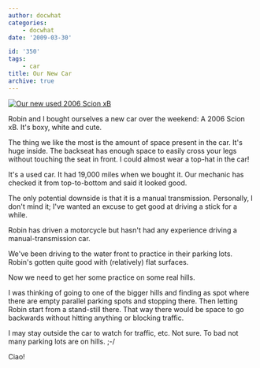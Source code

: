```yaml
---
author: docwhat
categories:
    - docwhat
date: '2009-03-30'

id: '350'
tags:
    - car
title: Our New Car
archive: true
---
```


[![Our new used 2006 Scion
xB](https://farm4.static.flickr.com/3462/3398968942_fec485a118_m.jpg)](https://www.flickr.com/photos/docwhat/3398968942/ 'Our new used 2006 Scion xB')

Robin and I bought ourselves a new car over the weekend: A 2006 Scion xB. It's
boxy, white and cute.

The thing we like the most is the amount of space present in the car. It's
huge inside. The backseat has enough space to easily cross your legs without
touching the seat in front. I could almost wear a top-hat in the car!

<!-- more -->

It's a used car. It had 19,000 miles when we bought it. Our mechanic has
checked it from top-to-bottom and said it looked good.

The only potential downside is that it is a manual transmission. Personally, I
don't mind it; I've wanted an excuse to get good at driving a stick for a
while.

Robin has driven a motorcycle but hasn't had any experience driving a
manual-transmission car.

We've been driving to the water front to practice in their parking lots.
Robin's gotten quite good with (relatively) flat surfaces.

Now we need to get her some practice on some real hills.

I was thinking of going to one of the bigger hills and finding as spot where
there are empty parallel parking spots and stopping there. Then letting Robin
start from a stand-still there. That way there would be space to go backwards
without hitting anything or blocking traffic.

I may stay outside the car to watch for traffic, etc. Not sure. To bad not
many parking lots are on hills. ;-/

Ciao!
